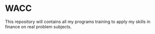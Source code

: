 # WACC
This repository will contains all my programs training to apply my skills in finance on real problem subjects.
